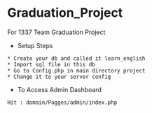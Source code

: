 # Graduation_Project
For 1337 Team Graduation Project

- Setup Steps
```
* Create your db and called it learn_english 
* Import sql file in this db
* Go to Config.php in main directory project 
* Change it to your server config
```
- To Access Admin Dashboard 
```
Hit : domain/Pagges/admin/index.php
```

